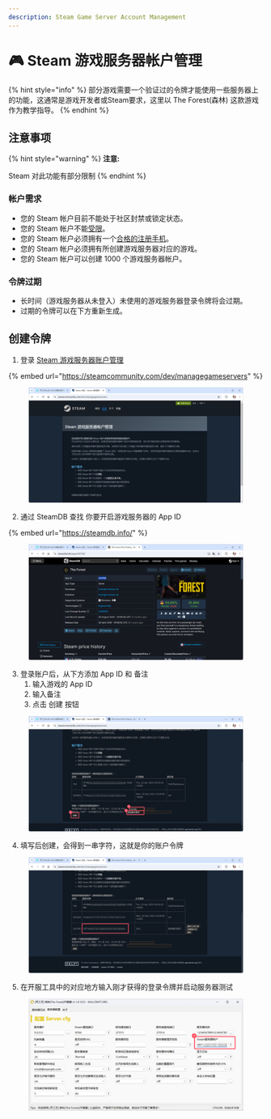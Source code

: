 ```yaml
---
description: Steam Game Server Account Management
---
```


# 🎮 Steam 游戏服务器帐户管理

{% hint style="info" %}
部分游戏需要一个验证过的令牌才能使用一些服务器上的功能，这通常是游戏开发者或Steam要求，这里以 The Forest(森林) 这款游戏作为教学指导。
{% endhint %}

## 注意事项

{% hint style="warning" %}
**注意:**

Steam 对此功能有部分限制
{% endhint %}

### 帐户需求

* 您的 Steam 帐户目前不能处于社区封禁或锁定状态。
* 您的 Steam 帐户不能[受限](https://support.steampowered.com/kb_article.php?ref=3330-IAGK-7663)。
* 您的 Steam 帐户必须拥有一个[合格的注册手机](https://support.steampowered.com/kb_article.php?ref=8625-WRAH-9030\&l=simplified%20chinese)。
* 您的 Steam 帐户必须拥有所创建游戏服务器对应的游戏。
* 您的 Steam 帐户可以创建 1000 个游戏服务器帐户。

### 令牌过期

* 长时间（游戏服务器从未登入）未使用的游戏服务器登录令牌将会过期。
* 过期的令牌可以在下方重新生成。

## 创建令牌

1. 登录 [Steam 游戏服务器账户管理](https://steamcommunity.com/dev/managegameservers)

{% embed url="https://steamcommunity.com/dev/managegameservers" %}

<figure><img src="../.gitbook/assets/steam-game-server_manage.png" alt=""><figcaption></figcaption></figure>

2. 通过 SteamDB 查找 你要开启游戏服务器的 App ID

{% embed url="https://steamdb.info/" %}

<figure><img src="../.gitbook/assets/steam-game-server_getappid.png" alt=""><figcaption></figcaption></figure>

3. 登录账户后，从下方添加 App ID 和 备注
   1. 输入游戏的 App ID
   2. 输入备注
   3. 点击 创建 按钮

<figure><img src="../.gitbook/assets/steam-game-server_addkey.png" alt=""><figcaption></figcaption></figure>

4. 填写后创建，会得到一串字符，这就是你的账户令牌

<figure><img src="../.gitbook/assets/steam-game-server_getkey.png" alt=""><figcaption></figcaption></figure>

5. 在开服工具中的对应地方输入刚才获得的登录令牌并启动服务器测试

<figure><img src="../.gitbook/assets/steam-game-server_inputkey.png" alt=""><figcaption></figcaption></figure>
